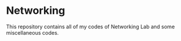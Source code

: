# Networking
This repository contains all of my codes of Networking Lab and some miscellaneous codes.
